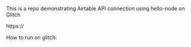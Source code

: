 This is a repo demonstrating Airtable API connection using hello-node on Glitch

https://

How to run on glitch: 